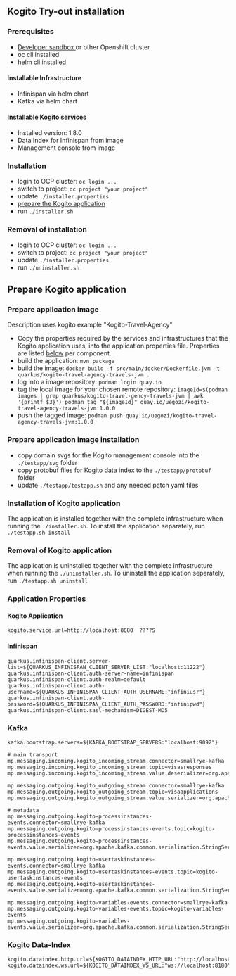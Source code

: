 ## Kogito Try-out installation

### Prerequisites
- [Developer sandbox ](https://developers.redhat.com/developer-sandbox/get-started)  or other Openshift cluster
- oc cli installed
- helm cli installed

#### Installable Infrastructure
- Infinispan via helm chart
- Kafka via helm chart

#### Installable Kogito services
- Installed version: 1.8.0
- Data Index for Infinispan from image
- Management console from image

### Installation
- login to OCP cluster: `oc login ...`
- switch to project: `oc project "your project"`
- update `./installer.properties`
- [prepare the Kogito application](#prepare-kogito-application)
- run `./installer.sh`

### Removal of installation
- login to OCP cluster: `oc login ...`
- switch to project: `oc project "your project"`
- update `./installer.properties`
- run `./uninstaller.sh`

## Prepare Kogito application

### Prepare application image
Description uses kogito example "Kogito-Travel-Agency" 
- Copy the properties required by the services and infrastructures that the Kogito application uses, 
into the application.properties file.
Properties are listed [below](#application-properties) per component.
- build the application: `mvn package`  
- build the image: `docker build -f src/main/docker/Dockerfile.jvm -t quarkus/kogito-travel-agency-travels-jvm .`  
- log into a image repository: `podman login quay.io`  
- tag the local image for your chosen remote repository: `imageId=$(podman images | grep quarkus/kogito-travel-gency-travels-jvm | awk '{printf $3}')
  podman tag "${imageId}" quay.io/uegozi/kogito-travel-agency-travels-jvm:1.0.0`
- push the tagged image: `podman push quay.io/uegozi/kogito-travel-agency-travels-jvm:1.0.0`

### Prepare application image installation
- copy domain svgs for the Kogito management console into the `./testapp/svg` folder
- copy protobuf files for Kogito data index to the `./testapp/protobuf` folder
- update `./testapp/testapp.sh` and any needed patch yaml files

### Installation of Kogito application
The application is installed together with the complete infrastructure 
when running the `./installer.sh`. To install the application separately, run `./testapp.sh install`

### Removal of Kogito application
The application is uninstalled together with the complete infrastructure
when running the `./uninstaller.sh`. To uninstall the application separately, run `./testapp.sh uninstall`

### Application Properties
#### Kogito Application
```
kogito.service.url=http://localhost:8080  ????S
```
#### Infinispan
```
quarkus.infinispan-client.server-list=${QUARKUS_INFINISPAN_CLIENT_SERVER_LIST:"localhost:11222"}
quarkus.infinispan-client.auth-server-name=infinispan
quarkus.infinispan-client.auth-realm=default
quarkus.infinispan-client.auth-username=${QUARKUS_INFINISPAN_CLIENT_AUTH_USERNAME:"infiniusr"}
quarkus.infinispan-client.auth-password=${QUARKUS_INFINISPAN_CLIENT_AUTH_PASSWORD:"infinipwd"}
quarkus.infinispan-client.sasl-mechanism=DIGEST-MD5
```
### Kafka 
```
kafka.bootstrap.servers=${KAFKA_BOOTSTRAP_SERVERS:"localhost:9092"}

# main transport
mp.messaging.incoming.kogito_incoming_stream.connector=smallrye-kafka
mp.messaging.incoming.kogito_incoming_stream.topic=visasresponses
mp.messaging.incoming.kogito_incoming_stream.value.deserializer=org.apache.kafka.common.serialization.StringDeserializer

mp.messaging.outgoing.kogito_outgoing_stream.connector=smallrye-kafka
mp.messaging.outgoing.kogito_outgoing_stream.topic=visaapplications
mp.messaging.outgoing.kogito_outgoing_stream.value.serializer=org.apache.kafka.common.serialization.StringSerializer

# metadata
mp.messaging.outgoing.kogito-processinstances-events.connector=smallrye-kafka
mp.messaging.outgoing.kogito-processinstances-events.topic=kogito-processinstances-events
mp.messaging.outgoing.kogito-processinstances-events.value.serializer=org.apache.kafka.common.serialization.StringSerializer

mp.messaging.outgoing.kogito-usertaskinstances-events.connector=smallrye-kafka
mp.messaging.outgoing.kogito-usertaskinstances-events.topic=kogito-usertaskinstances-events
mp.messaging.outgoing.kogito-usertaskinstances-events.value.serializer=org.apache.kafka.common.serialization.StringSerializer

mp.messaging.outgoing.kogito-variables-events.connector=smallrye-kafka
mp.messaging.outgoing.kogito-variables-events.topic=kogito-variables-events
mp.messaging.outgoing.kogito-variables-events.value.serializer=org.apache.kafka.common.serialization.StringSerializer
```
### Kogito Data-Index
```
kogito.dataindex.http.url=${KOGITO_DATAINDEX_HTTP_URL:"http://localhost:8180"}
kogito.dataindex.ws.url=${KOGITO_DATAINDEX_WS_URL:"ws://localhost:8180"}
```